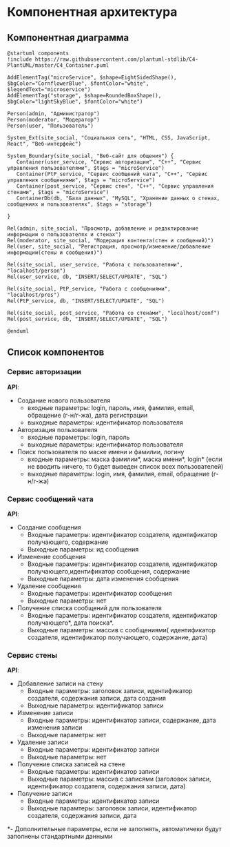 # Компонентная архитектура
<!-- Состав и взаимосвязи компонентов системы между собой и внешними системами с указанием протоколов, ключевые технологии, используемые для реализации компонентов.
Диаграмма контейнеров C4 и текстовое описание. 
-->
## Компонентная диаграмма

```plantuml
@startuml components
!include https://raw.githubusercontent.com/plantuml-stdlib/C4-PlantUML/master/C4_Container.puml

AddElementTag("microService", $shape=EightSidedShape(), $bgColor="CornflowerBlue", $fontColor="white", $legendText="microservice")
AddElementTag("storage", $shape=RoundedBoxShape(), $bgColor="lightSkyBlue", $fontColor="white")

Person(admin, "Администратор")
Person(moderator, "Модератор")
Person(user, "Пользователь")

System_Ext(site_social, "Социальная сеть", "HTML, CSS, JavaScript, React", "Веб-интерфейс")

System_Boundary(site_social, "Веб-сайт для общения") {
   Container(user_service, "Сервис авторизации", "С++", "Сервис управления пользователями", $tags = "microService")    
   Container(PtP_service, "Сервис сообщений чата", "С++", "Сервис управления сообщениями", $tags = "microService") 
   Container(post_service, "Сервис стен", "С++", "Сервис управления стенами", $tags = "microService")   
   ContainerDb(db, "База данных", "MySQL", "Хранение данных о стенах, сообщениях и пользователях", $tags = "storage")
   
}

Rel(admin, site_social, "Просмотр, добавление и редактирование информации о пользователях и стенах")
Rel(moderator, site_social, "Модерация контента(стен и сообщений)")
Rel(user, site_social, "Регистрация, просмотр/изменение/добавление информации(стены и сообщения)")

Rel(site_social, user_service, "Работа с пользователями", "localhost/person")
Rel(user_service, db, "INSERT/SELECT/UPDATE", "SQL")

Rel(site_social, PtP_service, "Работа с сообщениями", "localhost/pres")
Rel(PtP_service, db, "INSERT/SELECT/UPDATE", "SQL")

Rel(site_social, post_service, "Работа со стенами", "localhost/conf")
Rel(post_service, db, "INSERT/SELECT/UPDATE", "SQL")

@enduml  
```
## Список компонентов  

### Сервис авторизации
**API**:
-	Создание нового пользователя
      - входные параметры: login, пароль, имя, фамилия, email, обращение (г-н/г-жа), дата регистрации
      - выходные параметры: идентификатор пользователя
-	Авторизация пользователя
      - входные параметры: login, пароль
      - выходные параметры: идентификатор пользователя
-	Поиск пользователя по маске имени и фамилии, логину
     - входные параметры: маска фамилии*, маска имени*, login* (если не вводить ничего, то будет выведен список всех пользователей)
     - выходные параметры: login, имя, фамилия, email, обращение (г-н/г-жа)

### Сервис сообщений чата
**API**:
- Создание сообщения
  - Входные параметры: идентификатор создателя, идентификатор получающего, содержание
  - Выходные параметры: ид сообщения
- Изменение сообщения
  - Входные параметры: идентификатор создателя, идентификатор получающего,идентификатор сообщения, содержание
  - Выходные параметры: дата изменения сообщения
- Удаление сообщения
  - Входные параметры: идентификатор сообщения
  - Выходные параметры: нет
- Получение списка сообщений для пользователя
  - Входные параметры: идентификатор создателя, идентификатор получающего*, дата поиска*.
  - Выходные параметры:  массив с сообщениями( идентификатор создателя, идентификатор получающего, содержание, дата)

### Сервис стены
**API**:
- Добавление записи на стену
  - Входные параметры: заголовок записи, идентификатор создателя, содержания записи, дата создания
  - Выходные параметры: идентификатор записи
- Изменение записи
  - Входные параметры: идентификатор записи, содержание, дата изменения записи
  - Выходные параметры: нет
- Удаление записи
  - Входные параметры: идентификатор записи
  - Выходные параметры: нет
- Получение списка записей на стене
  - Входные параметры: идентификатор записи
  - Выходные параметры: массив с записями (заголовок записи, идентификатор создателя, содержания записи, дата)
- Получение записи
  - Входные параметры: идентификатор записи
  - Выходные парамтеры: заголовок записи, идентификатор создателя, содержания записи, дата

*- Дополнительные параметры, если не заполнять, автоматичеки будут заполнены стандартными данными
